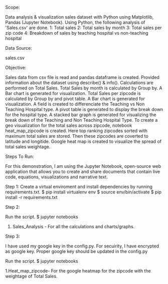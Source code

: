 

Scope:

Data analysis & visualization sales dataset with Python using Matplotlib, Pandas (Jupyter Notebook).
Using Python, the following analysis of 'Sales.csv' are done.
1: Total sales
2: Total sales by month
3: Total sales per zip code
4: Breakdown of sales by teaching hospital vs non-teaching hospital


Data Source:

sales.csv


Objective:

Sales data from csv file is read and pandas dataframe is created.
Provided information about the dataset using describe() & info().
Calculations are performed on Total Sales.
Total Sales by month is calculated by Group by. A Bar chart is generated for visualization.
Total Sales per zipcode is calculated by Group by and pivot table. A Bar chart is generated for visualization.
A field is created to differenciate the Teaching vs Non Teaching Hospital type.
A pivot table is generated to display the break down for the hospital type.
A stacked bar graph is generated for visualizing the break down of the Teaching and Non Teaching Hospital Type.
To create a geo visualization for the total sales across zipcode,  notebook heat_map_zipcode is created. Here top ranking zipcodes sorted with maximum total sales are stored. Then these zipcodes are coverted to latitude and longitide. Google heat map is created to visualize the spread of total sales weightage.


Steps To Run:


For this demonstration, I am using the Jupyter Notebook, open-source web application that allows you to create and share documents that contain live code, equations, visualizations and narrative text.


Step 1:
Create a virtual enviroment and install dependencies by running requirements.txt.
$ pip install virtualenv env
$ source env/bin/activate
$ pip install -r requirements.txt


Step 2:

Run the script.
$ jupyter notebooks

1. Sales_Analysis - For all the calculations and charts/graphs.


Step 3:

I have used my google key in the config.py. For secuirity, I have encrypted as google key. Proper google key should be updated in the config.py

Run the script.
$ jupyter notebooks

1.Heat_map_zipcode- For the google heatmap for the zipcode with the weightage of Total Sales.

